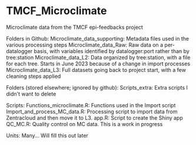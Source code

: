 # TMCF_Microclimate
Microclimate data from the TMCF epi-feedbacks project

Folders in Github:
Microclimate_data_supporting: Metadata files used in the various processing steps
Microclimate_data_Raw: Raw data on a per-datalogger basis, with variables identified by datalogger:port rather than by tree:station
Microclimate_data_L2: Data organized by tree:station, with a file for each tree. Starts in June 2023 because of a change in import processes
Microclimate_data_L3: Full datasets going back to project start, with a few cleaning steps applied

Folders (stored elsewhere; ignored by github):
Scripts_extra: Extra scripts I didn't want to delete 

Scripts:
Functions_microclimate.R: Functions used in the Import script
Import_and_process_MC_data.R: Processing script to import data from Zentracloud and then move it to L3.
app.R: Script to create the Shiny app
QC_MC.R: Quality control on MC data. This is a work in progress

Units:
Many... Will fill this out later
